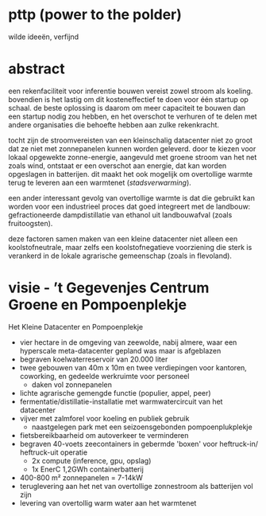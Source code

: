 # pttp (power to the polder)

wilde ideeën, verfijnd

# abstract

een rekenfaciliteit voor inferentie bouwen vereist zowel stroom als koeling.
bovendien is het lastig om dit kosteneffectief te doen voor één startup op
schaal. de beste oplossing is daarom om meer capaciteit te bouwen dan een
startup nodig zou hebben, en het overschot te verhuren of te delen met
andere organisaties die behoefte hebben aan zulke rekenkracht.

tocht zijn de stroomvereisten van een kleinschalig datacenter niet zo groot
dat ze niet met zonnepanelen kunnen worden geleverd. door te kiezen voor
lokaal opgewekte zonne-energie, aangevuld met groene stroom van het net
zoals wind, ontstaat er een overschot aan energie, dat kan worden opgeslagen
in batterijen. dit maakt het ook mogelijk om overtollige warmte terug te
leveren aan een warmtenet (*stadsverwarming*).

een ander interessant gevolg van overtollige warmte is dat die gebruikt kan
worden voor een industrieel proces dat goed integreert met de landbouw:
gefractioneerde dampdistillatie van ethanol uit landbouwafval (zoals
fruitoogsten).

deze factoren samen maken van een kleine datacenter niet alleen een
koolstofneutrale, maar zelfs een koolstofnegatieve voorziening die sterk is
verankerd in de lokale agrarische gemeenschap (zoals in flevoland).

# visie - ’t Gegevenjes Centrum Groene en Pompoenplekje

Het Kleine Datacenter en Pompoenplekje

- vier hectare in de omgeving van zeewolde, nabij almere, waar een hyperscale
  meta-datacenter gepland was maar is afgeblazen
- begraven koelwaterreservoir van 20.000 liter
- twee gebouwen van 40m x 10m en twee verdiepingen voor kantoren, coworking,
  en gedeelde werkruimte voor personeel
  - daken vol zonnepanelen
- lichte agrarische gemengde functie (populier, appel, peer)
- fermentatie/distillatie-installatie met warmwatercircuit van het datacenter
- vijver met zalmforel voor koeling en publiek gebruik
  - naastgelegen park met een seizoensgebonden pompoenplukplekje
- fietsbereikbaarheid om autoverkeer te verminderen
- begraven 40-voets zeecontainers in gebermde 'boxen' voor heftruck-in/
  heftruck-uit operatie
  - 2x compute (inference, gpu, opslag)
  - 1x EnerC 1,2GWh containerbatterij
- 400-800 m² zonnepanelen = 7-14kW
- teruglevering aan het net van overtollige zonnestroom als batterijen vol zijn
- levering van overtollig warm water aan het warmtenet

